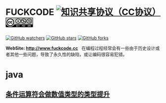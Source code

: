 # FUCKCODE  [![知识共享协议（CC协议）](https://img.shields.io/badge/License-Creative%20Commons-DC3D24.svg?style=flat-square) ![Attribution-NonCommercial-ShareAlike CC BY-NC-SA](LICENSE.png)](https://creativecommons.org/licenses/by-nc-sa/4.0/deed.zh)


[![GitHub watchers](https://img.shields.io/github/watchers/fk-code/fuckcode.svg?style=social&logo=github&label=Watch)](https://github.com/fk-code/fuckcode/watchers)  [![GitHub stars](https://img.shields.io/github/stars/fk-code/fuckcode.svg?style=social&logo=github&label=Stars)](https://github.com/fk-code/fuckcode/stargazers)  [![GitHub forks](https://img.shields.io/github/forks/fk-code/fuckcode.svg?style=social&logo=github&label=Fork)](https://github.com/fk-code/fuckcode/network) 

**WebSite: http://www.fuckcode.cc**
 
在编程过程经常会有一些由于历史设计或者其他一些问题，导致了永久性的缺陷，或让编码很容易犯错。
 
# java

## [条件运算符会做数值类型的类型提升](https://github.com/fk-code/fuckcode/blob/master/java/%E6%9D%A1%E4%BB%B6%E8%BF%90%E7%AE%97%E7%AC%A6%E4%BC%9A%E5%81%9A%E6%95%B0%E5%80%BC%E7%B1%BB%E5%9E%8B%E7%9A%84%E7%B1%BB%E5%9E%8B%E6%8F%90%E5%8D%87.md)

